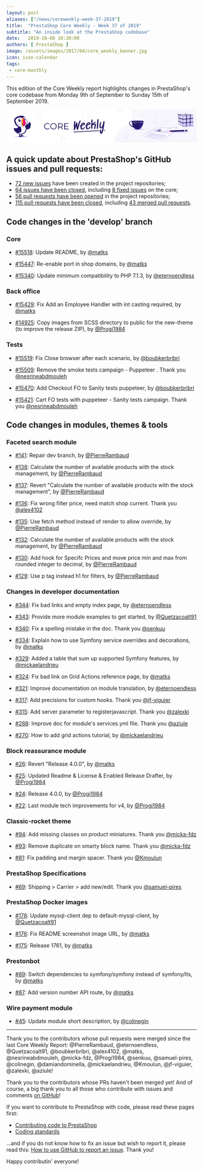```yaml
---
layout: post
aliases: ["/news/coreweekly-week-37-2019"]
title:  "PrestaShop Core Weekly - Week 37 of 2019"
subtitle: "An inside look at the PrestaShop codebase"
date:   2019-10-08 10:30:00
authors: [ PrestaShop ]
image: /assets/images/2017/04/core_weekly_banner.jpg
icon: icon-calendar
tags:
 - core-monthly
---
```


This edition of the Core Weekly report highlights changes in PrestaShop's core codebase from Monday 9th of September to Sunday 15th of September 2019.

![Core Weekly banner](/assets/images/2018/12/banner-core-weekly.jpg)


## A quick update about PrestaShop's GitHub issues and pull requests:

- [72 new issues](https://github.com/search?q=org%3APrestaShop+is%3Apublic++-repo%3Aprestashop%2Fprestashop.github.io++is%3Aissue+created%3A2019-09-09..2019-09-15) have been created in the project repositories;
- [64 issues have been closed](https://github.com/search?q=org%3APrestaShop+is%3Apublic++-repo%3Aprestashop%2Fprestashop.github.io++is%3Aissue+closed%3A2019-09-09..2019-09-15), including [8 fixed issues](https://github.com/search?q=org%3APrestaShop+is%3Apublic++-repo%3Aprestashop%2Fprestashop.github.io++is%3Aissue+label%3Afixed+closed%3A2019-09-09..2019-09-15) on the core;
- [56 pull requests have been opened](https://github.com/search?q=org%3APrestaShop+is%3Apublic++-repo%3Aprestashop%2Fprestashop.github.io++is%3Apr+created%3A2019-09-09..2019-09-15) in the project repositories;
- [115 pull requests have been closed](https://github.com/search?q=org%3APrestaShop+is%3Apublic++-repo%3Aprestashop%2Fprestashop.github.io++is%3Apr+closed%3A2019-09-09..2019-09-15), including [43 merged pull requests](https://github.com/search?q=org%3APrestaShop+is%3Apublic++-repo%3Aprestashop%2Fprestashop.github.io++is%3Apr+merged%3A2019-09-09..2019-09-15).


## Code changes in the 'develop' branch

### Core

* [#15518](https://github.com/PrestaShop/PrestaShop/pull/15518): Update README, by [@matks](https://github.com/matks)

* [#15447](https://github.com/PrestaShop/PrestaShop/pull/15447): Re-enable port in shop domains, by [@matks](https://github.com/matks)

* [#15340](https://github.com/PrestaShop/PrestaShop/pull/15340): Update minimum compatibility to PHP 7.1.3, by [@eternoendless](https://github.com/eternoendless)

### Back office

* [#15429](https://github.com/PrestaShop/PrestaShop/pull/15429): Fix Add an Employee Handler with int casting required, by [@matks](https://github.com/matks)

* [#14925](https://github.com/PrestaShop/PrestaShop/pull/14925): Copy images from SCSS directory to public for the new-theme (to improve the release ZIP), by [@Progi1984](https://github.com/Progi1984)

### Tests

* [#15519](https://github.com/PrestaShop/PrestaShop/pull/15519): Fix Close browser after each scenario, by [@boubkerbribri](https://github.com/boubkerbribri)

* [#15509](https://github.com/PrestaShop/PrestaShop/pull/15509): Remove the smoke tests campaign - Puppeteer . Thank you [@nesrineabdmouleh](https://github.com/nesrineabdmouleh)

* [#15470](https://github.com/PrestaShop/PrestaShop/pull/15470): Add Checkout FO to Sanity tests puppeteer, by [@boubkerbribri](https://github.com/boubkerbribri)

* [#15421](https://github.com/PrestaShop/PrestaShop/pull/15421): Cart FO tests with puppeteer - Sanity tests campaign. Thank you [@nesrineabdmouleh](https://github.com/nesrineabdmouleh)

## Code changes in modules, themes & tools

### Faceted search module

* [#141](https://github.com/PrestaShop/ps_facetedsearch/pull/141): Repair dev branch, by [@PierreRambaud](https://github.com/PierreRambaud)

* [#138](https://github.com/PrestaShop/ps_facetedsearch/pull/138): Calculate the number of available products with the stock management, by [@PierreRambaud](https://github.com/PierreRambaud)

* [#137](https://github.com/PrestaShop/ps_facetedsearch/pull/137): Revert "Calculate the number of available products with the stock management", by [@PierreRambaud](https://github.com/PierreRambaud)

* [#136](https://github.com/PrestaShop/ps_facetedsearch/pull/136): Fix wrong filter price, need match shop current. Thank you [@alex4102](https://github.com/alex4102)

* [#135](https://github.com/PrestaShop/ps_facetedsearch/pull/135): Use fetch method instead of render to allow override, by [@PierreRambaud](https://github.com/PierreRambaud)

* [#132](https://github.com/PrestaShop/ps_facetedsearch/pull/132): Calculate the number of available products with the stock management, by [@PierreRambaud](https://github.com/PierreRambaud)

* [#130](https://github.com/PrestaShop/ps_facetedsearch/pull/130): Add hook for Specifc Prices and move price min and max from rounded integer to decimal, by [@PierreRambaud](https://github.com/PierreRambaud)

* [#129](https://github.com/PrestaShop/ps_facetedsearch/pull/129): Use p tag instead h1 for filters, by [@PierreRambaud](https://github.com/PierreRambaud)

### Changes in developer documentation

* [#344](https://github.com/PrestaShop/docs/pull/344): Fix bad links and empty index page, by [@eternoendless](https://github.com/eternoendless)

* [#343](https://github.com/PrestaShop/docs/pull/343): Provide more module examples to get started, by [@Quetzacoalt91](https://github.com/Quetzacoalt91)

* [#340](https://github.com/PrestaShop/docs/pull/340): Fix a spelling mistake in the doc. Thank you [@senkuu](https://github.com/senkuu)

* [#334](https://github.com/PrestaShop/docs/pull/334): Explain how to use Symfony service overrides and decorations, by [@matks](https://github.com/matks)

* [#329](https://github.com/PrestaShop/docs/pull/329): Added a table that sum up supported Symfony features, by [@mickaelandrieu](https://github.com/mickaelandrieu)

* [#324](https://github.com/PrestaShop/docs/pull/324): Fix bad link on Grid Actions reference page, by [@matks](https://github.com/matks)

* [#321](https://github.com/PrestaShop/docs/pull/321): Improve documentation on module translation, by [@eternoendless](https://github.com/eternoendless)

* [#317](https://github.com/PrestaShop/docs/pull/317): Add precisions for custom hooks. Thank you [@jf-viguier](https://github.com/jf-viguier)

* [#315](https://github.com/PrestaShop/docs/pull/315): Add server parameter to registerjavascript. Thank you [@zalexki](https://github.com/zalexki)

* [#288](https://github.com/PrestaShop/docs/pull/288): Improve doc for module's services.yml file. Thank you [@aziule](https://github.com/aziule)

* [#270](https://github.com/PrestaShop/docs/pull/270): How to add grid actions tutorial, by [@mickaelandrieu](https://github.com/mickaelandrieu)

### Block reassurance module

* [#26](https://github.com/PrestaShop/blockreassurance/pull/26): Revert "Release 4.0.0", by [@matks](https://github.com/matks)

* [#25](https://github.com/PrestaShop/blockreassurance/pull/25): Updated Readme & License & Enabled Release Drafter, by [@Progi1984](https://github.com/Progi1984)

* [#24](https://github.com/PrestaShop/blockreassurance/pull/24): Release 4.0.0, by [@Progi1984](https://github.com/Progi1984)

* [#22](https://github.com/PrestaShop/blockreassurance/pull/22): Last module tech improvements for v4, by [@Progi1984](https://github.com/Progi1984)

### Classic-rocket theme

* [#94](https://github.com/PrestaShop/classic-rocket/pull/94): Add missing classes on product miniatures. Thank you [@micka-fdz](https://github.com/micka-fdz)

* [#93](https://github.com/PrestaShop/classic-rocket/pull/93): Remove duplicate on smarty block name. Thank you [@micka-fdz](https://github.com/micka-fdz)

* [#81](https://github.com/PrestaShop/classic-rocket/pull/81): Fix padding and margin spacer. Thank you [@Kmoulun](https://github.com/Kmoulun)

### PrestaShop Specifications

* [#69](https://github.com/PrestaShop/prestashop-specs/pull/69): Shipping > Carrier > add new/edit. Thank you [@samuel-pires](https://github.com/samuel-pires)

### PrestaShop Docker images

* [#178](https://github.com/PrestaShop/docker/pull/178): Update mysql-client dep to default-mysql-client, by [@Quetzacoalt91](https://github.com/Quetzacoalt91)

* [#176](https://github.com/PrestaShop/docker/pull/176): Fix README screenshot image URL, by [@matks](https://github.com/matks)

* [#175](https://github.com/PrestaShop/docker/pull/175): Release 1761, by [@matks](https://github.com/matks)

### Prestonbot

* [#89](https://github.com/PrestaShop/prestonbot/pull/89): Switch dependencies to symfony/symfony instead of symfony/lts, by [@matks](https://github.com/matks)

* [#87](https://github.com/PrestaShop/prestonbot/pull/87): Add version number API route, by [@matks](https://github.com/matks)

### Wire payment module

* [#45](https://github.com/PrestaShop/ps_wirepayment/pull/45): Update module short description, by [@colinegin](https://github.com/colinegin)

<hr />

Thank you to the contributors whose pull requests were merged since the last Core Weekly Report: @PierreRambaud, @eternoendless, @Quetzacoalt91, @boubkerbribri, @alex4102, @matks, @nesrineabdmouleh, @micka-fdz, @Progi1984, @senkuu, @samuel-pires, @colinegin, @damiandominella, @mickaelandrieu, @Kmoulun, @jf-viguier, @zalexki, @aziule!

Thank you to the contributors whose PRs haven't been merged yet! And of course, a big thank you to all those who contribute with issues and comments [on GitHub](https://github.com/PrestaShop/PrestaShop)!

If you want to contribute to PrestaShop with code, please read these pages first:

 * [Contributing code to PrestaShop](https://devdocs.prestashop.com/1.7/contribute/contribution-guidelines/)
 * [Coding standards](https://devdocs.prestashop.com/1.7/development/coding-standards/)

...and if you do not know how to fix an issue but wish to report it, please read this: [How to use GitHub to report an issue](https://devdocs.prestashop.com/1.7/contribute/contribute-reporting-issues/). Thank you!

Happy contributin' everyone!
